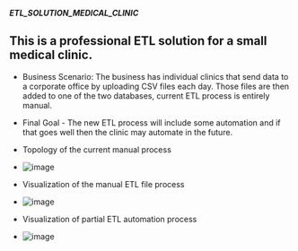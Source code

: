 ***ETL_SOLUTION_MEDICAL_CLINIC***

## This is a professional ETL solution for a small medical clinic.
  - Business Scenario: The business has individual clinics that send data to a corporate office by uploading CSV files each day. Those files are then added to one of the two databases, current ETL process is entirely manual.
  - Final Goal - The new ETL process will include some automation and if that goes well then the clinic may automate in the future.

- Topology of the current manual process
- ![image](https://github.com/krishnak-de/ETL_SOLUTION_MEDICAL_CLINIC/assets/130612282/9453d255-1d73-49dc-8f07-cc37515a4a48)


- Visualization of the manual ETL file process
- ![image](https://github.com/krishnak-de/ETL_SOLUTION_MEDICAL_CLINIC/assets/130612282/96c8f46b-8ef5-4d22-bb35-8d1c5319a572)


- Visualization of partial ETL automation process
- ![image](https://github.com/krishnak-de/ETL_SOLUTION_MEDICAL_CLINIC/assets/130612282/52b571cf-2105-4f4b-b67d-f0302db0845f)

